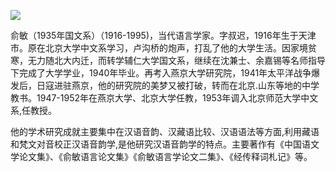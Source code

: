 ![](https://s2.loli.net/2022/08/14/9sNbeQOhGvE6HqF.jpg)

俞敏（1935年国文系）（1916-1995)，当代语言学家。字叔迟，1916年生于天津市。原在北京大学中文系学习，卢沟桥的炮声，打乱了他的大学生活。因家境贫寒，无力随北大内迁，而转学辅仁大学国文系，继续在沈兼士、余嘉锡等名师指导下完成了大学学业，1940年毕业。再考入燕京大学研究院，1941年太平洋战争爆发后，日寇进驻燕京，他的研究院的美梦又被打破，转而在北京.山东等地的中学教书。1947-1952年在燕京大学、北京大学任教，1953年调入北京师范大学中文系,任教授。

他的学术研究成就主要集中在汉语音韵、汉藏语比较、汉语语法等方面,利用藏语和梵文对音校正汉语音韵学,是他研究汉语音韵学的特点。主要著作有《中国语文学论文集》、《俞敏语言论文集》《俞敏语言学论文二集》、《经传释词札记》等。